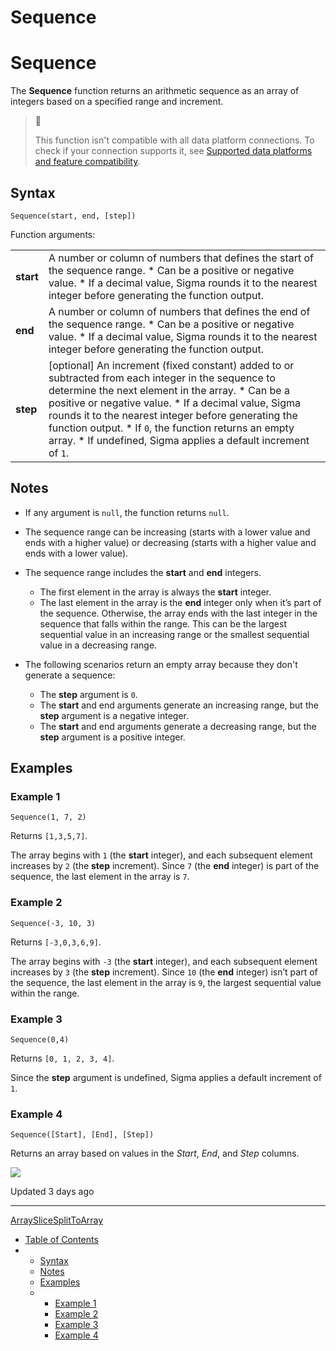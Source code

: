 # Sequence

# Sequence

The **Sequence** function returns an arithmetic sequence as an array of integers based on a specified range and increment.

> 📘
>
> This function isn't compatible with all data platform connections. To check if your connection supports it, see [Supported data platforms and feature compatibility](/docs/region-warehouse-and-feature-support#supported-data-platforms-and-feature-compatibility).

## Syntax

```
Sequence(start, end, [step])
```

Function arguments:

|  |  |
| --- | --- |
| **start** | A number or column of numbers that defines the start of the sequence range.   * Can be a positive or negative value. * If a decimal value, Sigma rounds it to the nearest integer before generating the function output. |
| **end** | A number or column of numbers that defines the end of the sequence range.   * Can be a positive or negative value. * If a decimal value, Sigma rounds it to the nearest integer before generating the function output. |
| **step** | [optional] An increment (fixed constant) added to or subtracted from each integer in the sequence to determine the next element in the array.   * Can be a positive or negative value. * If a decimal value, Sigma rounds it to the nearest integer before generating the function output. * If `0`, the function returns an empty array. * If undefined, Sigma applies a default increment of `1`. |

## Notes

* If any argument is `null`, the function returns `null`.
* The sequence range can be increasing (starts with a lower value and ends with a higher value) or decreasing (starts with a higher value and ends with a lower value).
* The sequence range includes the **start** and **end** integers.

  + The first element in the array is always the **start** integer.
  + The last element in the array is the **end** integer only when it’s part of the sequence. Otherwise, the array ends with the last integer in the sequence that falls within the range. This can be the largest sequential value in an increasing range or the smallest sequential value in a decreasing range.
* The following scenarios return an empty array because they don't generate a sequence:

  + The **step** argument is `0`.
  + The **start** and end arguments generate an increasing range, but the **step** argument is a negative integer.
  + The **start** and end arguments generate a decreasing range, but the **step** argument is a positive integer.

## Examples

### Example 1

```
Sequence(1, 7, 2)
```

Returns `[1,3,5,7]`.

The array begins with `1` (the **start** integer), and each subsequent element increases by `2` (the **step** increment). Since `7` (the **end** integer) is part of the sequence, the last element in the array is `7`.

### Example 2

```
Sequence(-3, 10, 3)
```

Returns `[-3,0,3,6,9]`.

The array begins with `-3` (the **start** integer), and each subsequent element increases by `3` (the **step** increment). Since `10` (the **end** integer) isn’t part of the sequence, the last element in the array is `9`, the largest sequential value within the range.

### Example 3

```
Sequence(0,4)
```

Returns `[0, 1, 2, 3, 4]`.

Since the **step** argument is undefined, Sigma applies a default increment of `1`.

### Example 4

```
Sequence([Start], [End], [Step])
```

Returns an array based on values in the *Start*, *End*, and *Step* columns.

![](https://files.readme.io/40914c5-image.png)

Updated 3 days ago

---

[ArraySlice](/docs/arrayslice)[SplitToArray](/docs/splittoarray)

* [Table of Contents](#)
* + [Syntax](#syntax)
  + [Notes](#notes)
  + [Examples](#examples)
  + - [Example 1](#example-1)
    - [Example 2](#example-2)
    - [Example 3](#example-3)
    - [Example 4](#example-4)